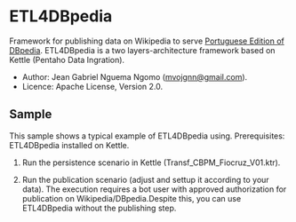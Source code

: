 # ETL4DBpedia
 Framework for publishing data on Wikipedia to serve [Portuguese Edition of DBpedia](http://pt.dbpedia.org/). ETL4DBpedia is a two layers-architecture framework based on  Kettle (Pentaho Data Ingration).
 * Author: Jean Gabriel Nguema Ngomo (mvojgnn@gmail.com).
 * Licence: Apache License, Version 2.0.

## Sample
This sample shows a typical example of ETL4DBpedia using. Prerequisites: ETL4DBpedia installed on Kettle.
1. Run the persistence scenario in Kettle (Transf_CBPM_Fiocruz_V01.ktr).

2. Run the publication scenario (adjust and settup it according to your data). The execution requires a bot user with approved authorization for publication on Wikipedia/DBpedia.Despite this, you can use ETL4DBpedia without the publishing step.

